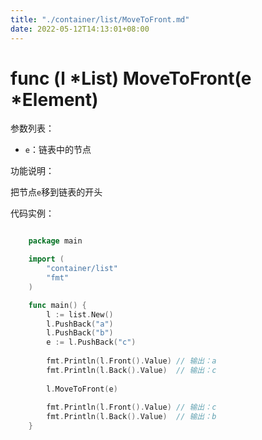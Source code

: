 ```yaml
---
title: "./container/list/MoveToFront.md"
date: 2022-05-12T14:13:01+08:00
---
```

# func (l *List) MoveToFront(e *Element)

参数列表：

- `e`：链表中的节点

功能说明：

把节点`e`移到链表的开头

代码实例：

```go

	package main

	import (
		"container/list"
		"fmt"
	)

	func main() {
		l := list.New()
		l.PushBack("a")
		l.PushBack("b")
		e := l.PushBack("c")
		
		fmt.Println(l.Front().Value) // 输出：a
		fmt.Println(l.Back().Value)  // 输出：c
		
		l.MoveToFront(e)
		
		fmt.Println(l.Front().Value) // 输出：c
		fmt.Println(l.Back().Value)  // 输出：b
	}

```